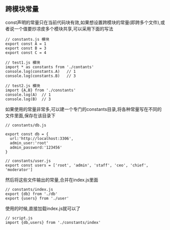 ## 跨模块常量

const声明的常量只在当前代码块有效,如果想设置跨模块的常量(即跨多个文件),或者说一个值要炒凉皮多个模块共享,可以采用下面的写法
```
// constants.js 模块
export const A = 1
export const B = 3
export const C = 4

// test1.js 模块
import * as constants from './contants'
console.log(constants.A)   // 1
console.log(constants.B)   // 3

// test2.js 模块
import {A,B} from './constants'
console.log(A)  // 1
console.log(B)  // 3
```
如果使用的常量非常多,可以建一个专门的constants目录,将各种常量写在不同的文件里面,保存在该目录下
```
// constants/db.js

export const db = {
  url:'http://localhost:3306',
  admin_user:'root'
  admin_password:'123456'
}

// constants/user.js
export const users = ['root', 'admin', 'staff', 'ceo', 'chief', 'moderator']
```
然后将这些文件输出的常量,合并在index.js里面
```
// constants/index.js
export {db} from './db'
export {users} from './user'
```
使用的时候,直接加载index.js就可以了
```
// script.js
import {db,users} from './constants/index'
```

